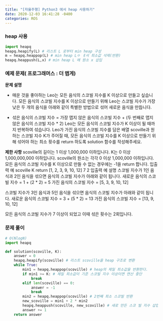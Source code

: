 ```yaml
---
title: "[자율주행] Python3 에서 heap 사용하기"
date: 2020-12-03 16:41:28 -0400
categories: ROS
---
```



### heap 사용

```py
import heapq
heapq.heapify(L) # 리스트 L 로부터 min heap 구성
m = heapq.heappop(L) # min heap Lㅇ ㅔ서 최소값 삭제(반환)
heapq.heappush(L,x) # min heap L 에 원소 x 삽입

```


### 예제 문제( 프로그래머스 : 더 맵게)

**문제 설명**

- 매운 것을 좋아하는 Leo는 모든 음식의 스코빌 지수를 K 이상으로 만들고 싶습니다. 모든 음식의 스코빌 지수를 K 이상으로 만들기 위해 Leo는 스코빌 지수가 가장 낮은 두 개의 음식을 아래와 같이 특별한 방법으로 섞어 새로운 음식을 만듭니다.

- 섞은 음식의 스코빌 지수 = 가장 맵지 않은 음식의 스코빌 지수 + (두 번째로 맵지 않은 음식의 스코빌 지수 * 2)
Leo는 모든 음식의 스코빌 지수가 K 이상이 될 때까지 반복하여 섞습니다.
Leo가 가진 음식의 스코빌 지수를 담은 배열 scoville과 원하는 스코빌 지수 K가 주어질 때, 모든 음식의 스코빌 지수를 K 이상으로 만들기 위해 섞어야 하는 최소 횟수를 return 하도록 solution 함수를 작성해주세요.

**제한 사항**
scoville의 길이는 1 이상 1,000,000 이하입니다.
K는 0 이상 1,000,000,000 이하입니다.
scoville의 원소는 각각 0 이상 1,000,000 이하입니다.
모든 음식의 스코빌 지수를 K 이상으로 만들 수 없는 경우에는 -1을 return 합니다.
입출력 예
scoville	K	return
[1, 2, 3, 9, 10, 12]	7	2
입출력 예 설명
스코빌 지수가 1인 음식과 2인 음식을 섞으면 음식의 스코빌 지수가 아래와 같이 됩니다.
새로운 음식의 스코빌 지수 = 1 + (2 * 2) = 5
가진 음식의 스코빌 지수 = [5, 3, 9, 10, 12]

스코빌 지수가 3인 음식과 5인 음식을 섞으면 음식의 스코빌 지수가 아래와 같이 됩니다.
새로운 음식의 스코빌 지수 = 3 + (5 * 2) = 13
가진 음식의 스코빌 지수 = [13, 9, 10, 12]

모든 음식의 스코빌 지수가 7 이상이 되었고 이때 섞은 횟수는 2회입니다.

### 문제 풀이

```py
# O(NlogN)
import heapq

def solution(scoville, K):
    answer = 0
    heapq.heapify(scoville) # 리스트 scoville을 heap 구조로 변환
    while True:
        min1 = heapq.heappop(scoville) # heap의 제일 최소값을 반환한다.
        if min1 >= K: # 제일 최소값이 기준 스코빌 지수 이상이면 연산 중단
            break
        elif len(scoville) == 0:
            answer = -1
            break
        min2 = heapq.heappop(scoville) # 2번째 최소 스코빌 반환
        new_scoville = min1 + 2 * min2
        heapq.heappush(scoville, new_scoville) # 새로 만든 스코 빌 지수 삽입
        answer += 1
    return answer
    
```